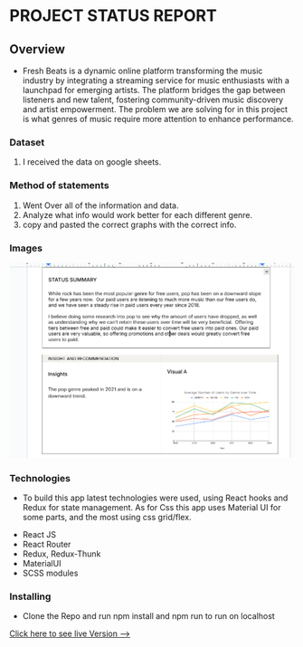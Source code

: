 # PROJECT STATUS REPORT

## Overview
* Fresh Beats is a dynamic online platform transforming the music industry by integrating a streaming service for music enthusiasts with a launchpad for emerging artists. The platform bridges the gap between listeners and new talent, fostering community-driven music discovery and artist empowerment.  The problem we are solving for in this project is what genres of music require more attention to enhance performance.  

### Dataset

1. I received the data on google sheets.


### Method of statements

1.  Went Over all of the information and data.
2.  Analyze what info would work better for each different genre.
3.  copy and pasted the correct graphs with the correct info.

### Images
![screenshot from my project](image1.png)

### Technologies
* To build this app latest technologies were used, using React hooks and Redux for state management. As for Css this app uses Material UI for some parts, and the most using css grid/flex. 

- React JS
- React Router
- Redux, Redux-Thunk
- MaterialUI
- SCSS modules


### Installing 
* Clone the Repo and run npm install and npm run to run on localhost

[Click here to see live Version --> ](https://newmovies.netlify.app)
